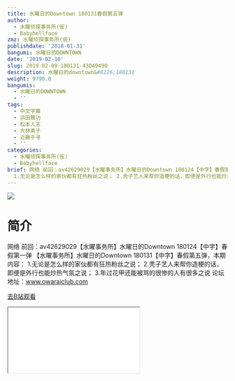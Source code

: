 ```yaml
---
title: 水曜日的Downtown 180131春假第五弹
author:
  - 水曜侦探事务所(仮)
  - Babyhellface
zmz: 水曜侦探事务所(仮)
publishdate: '2018-01-31'
bangumi: 水曜日的DOWNTOWN
date: '2019-02-10'
slug: 2019-02-09-180131-43049490
description: 水曜日的downtown&#8226;180131
weight: 9790.0
bangumis:
  - 水曜日的DOWNTOWN
  - ''
tags:
  - 中文字幕
  - 浜田雅功
  - 松本人志
  - 大林素子
  - 近藤千寻
  - ''
categories:
  - 水曜侦探事务所(仮)
  - Babyhellface
brief: 网络 前回：av42629029【水曜事务所】水曜日的Downtown 180124【中字】春假第一弹 【水曜事务所】水曜日的Downtown 180131【中字】春假第五弹，本期内容：
  1.无论是怎么样的家伙都有狂热粉丝之说； 2.秃子艺人来帮你造梗的话，即便是外行也能炒热气氛之说； 3.年过花甲还能被骂的很惨的人有很多之说 论坛地址：www.owaraiclub.com
---
```

![](https://i.imgur.com/CBoHMch.jpg)
# 简介  
网络
前回：av42629029【水曜事务所】水曜日的Downtown 180124【中字】春假第一弹
【水曜事务所】水曜日的Downtown 180131【中字】春假第五弹，本期内容：
1.无论是怎么样的家伙都有狂热粉丝之说；
2.秃子艺人来帮你造梗的话，即便是外行也能炒热气氛之说；
3.年过花甲还能被骂的很惨的人有很多之说
论坛地址：www.owaraiclub.com  

[去B站观看](https://www.bilibili.com/video/av43049490/)
<div class ="resp-container"><iframe class="testiframe" src="//player.bilibili.com/player.html?aid=43049490"", scrolling="no", allowfullscreen="true" > </iframe></div> 
